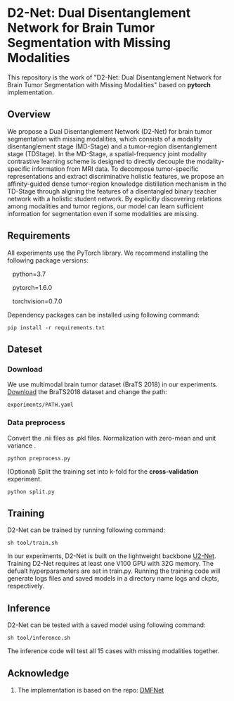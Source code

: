 # D2-Net: Dual Disentanglement Network for Brain Tumor Segmentation with Missing Modalities

This repository is the work of "D2-Net: Dual Disentanglement Network for Brain Tumor Segmentation with Missing Modalities" based on **pytorch** implementation. 

## Overview
We propose a Dual Disentanglement Network (D2-Net) for brain tumor segmentation with missing modalities, which consists of a modality disentanglement stage (MD-Stage) and a tumor-region disentanglement stage (TDStage). In the MD-Stage, a spatial-frequency joint modality contrastive learning scheme is designed to directly decouple the modality-specific information from MRI data. To decompose tumor-specific representations and extract discriminative holistic features, we propose an affinity-guided dense tumor-region knowledge distillation mechanism in the TD-Stage through aligning the features of a disentangled binary teacher network with a holistic student network. By explicitly discovering relations among modalities and tumor regions, our model can learn sufficient information for segmentation even if some modalities are missing.

## Requirements
All experiments use the PyTorch library. We recommend installing the following package versions:

&nbsp;&nbsp; python=3.7 

&nbsp;&nbsp; pytorch=1.6.0

&nbsp;&nbsp; torchvision=0.7.0

Dependency packages can be installed using following command:
```
pip install -r requirements.txt
```

## Dateset
### Download
We use multimodal brain tumor dataset (BraTS 2018) in our experiments. [Download](https://www.med.upenn.edu/sbia/brats2018.html) the BraTS2018 dataset and change the path:

```
experiments/PATH.yaml
```

### Data preprocess
Convert the .nii files as .pkl files. Normalization with zero-mean and unit variance . 

```
python preprocess.py
```

(Optional) Split the training set into k-fold for the **cross-validation** experiment.

```
python split.py
```

## Training
D2-Net can be trained by running following command:

```
sh tool/train.sh
```
In our experiments, D2-Net is built on the lightweight backbone [U2-Net](https://arxiv.org/abs/1909.06012). Training D2-Net requires at least one V100 GPU with 32G memory. The defualt hyperparameters are set in train.py. Running the training code will generate logs files and saved models in a directory name logs and ckpts, respectively.

## Inference
D2-Net can be tested with a saved model using following command:
```
sh tool/inference.sh
```
The inference code will test all 15 cases with missing modalities together.


## Acknowledge
1. The implementation is based on the repo: [DMFNet](https://github.com/China-LiuXiaopeng/BraTS-DMFNet)
